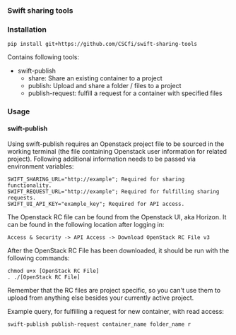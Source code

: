 ### Swift sharing tools

### Installation
```pip install git+https://github.com/CSCfi/swift-sharing-tools```

Contains following tools:
- swift-publish
    + share: Share an existing container to a project
    + publish: Upload and share a folder / files to a project
    + publish-request: fulfill a request for a container with specified files

### Usage
#### swift-publish
Using swift-publish requires an Openstack project file to be sourced in the
working terminal (the file containing Openstack user information for related
project). Following additional information needs to be passed via environment
variables:
```
SWIFT_SHARING_URL="http://example"; Required for sharing functionality.
SWIFT_REQUEST_URL="http://example"; Required for fulfilling sharing requests.
SWIFT_UI_API_KEY="example_key"; Required for API access.
```

The Openstack RC file can be found from the Openstack UI, aka Horizon. It
can be found in the following location after logging in:
```
Access & Security -> API Access -> Download OpenStack RC File v3
```

After the OpenStack RC File has been downloaded, it should be run with the
following commands:
```
chmod u+x [OpenStack RC File]
. ./[OpenStack RC File]
```

Remember that the RC files are project specific, so you can't use them to
upload from anything else besides your currently active project.

Example query, for fulfilling a request for new container, with read access:
```
swift-publish publish-request container_name folder_name r
```
